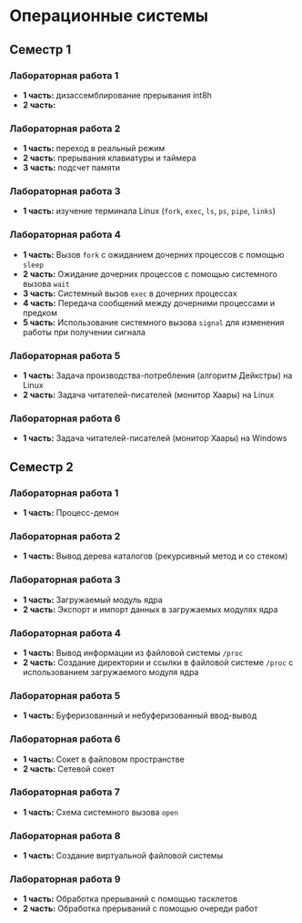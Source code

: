 # Операционные системы

## Семестр 1

### Лабораторная работа 1

* __1 часть:__ дизассемблирование прерывания int8h
* __2 часть:__

### Лабораторная работа 2

* __1 часть:__ переход в реальный режим
* __2 часть:__ прерывания клавиатуры и таймера
* __3 часть:__ подсчет памяти

### Лабораторная работа 3

* __1 часть:__ изучение терминала Linux (`fork`, `exec`, `ls`, `ps`, `pipe`, `links`)

### Лабораторная работа 4

* __1 часть:__ Вызов `fork` с ожиданием дочерних процессов с помощью `sleep`
* __2 часть:__ Ожидание дочерних процессов с помощью системного вызова `wait`
* __3 часть:__ Системный вызов `exec` в дочерних процессах
* __4 часть:__ Передача сообщений между дочерними процессами и предком
* __5 часть:__ Использование системного вызова `signal` для изменения работы при получении сигнала

### Лабораторная работа 5

* __1 часть:__ Задача производства-потребления (алгоритм Дейкстры) на Linux
* __2 часть:__ Задача читателей-писателей (монитор Хаары) на Linux

### Лабораторная работа 6

* __1 часть:__ Задача читателей-писателей (монитор Хаары) на Windows

## Семестр 2

### Лабораторная работа 1

* __1 часть:__ Процесс-демон

### Лабораторная работа 2

* __1 часть:__ Вывод дерева каталогов (рекурсивный метод и со стеком)

### Лабораторная работа 3

* __1 часть:__ Загружаемый модуль ядра
* __2 часть:__ Экспорт и импорт данных в загружаемых модулях ядра

### Лабораторная работа 4

* __1 часть:__ Вывод информации из файловой системы `/proc`
* __2 часть:__ Создание директории и ссылки в файловой системе `/proc` с использованием загружаемого модуля ядра

### Лабораторная работа 5

* __1 часть:__ Буферизованный и небуферизованный ввод-вывод

### Лабораторная работа 6

* __1 часть:__ Сокет в файловом пространстве
* __2 часть:__ Сетевой сокет

### Лабораторная работа 7

* __1 часть:__ Схема системного вызова `open`

### Лабораторная работа 8

* __1 часть:__ Создание виртуальной файловой системы

### Лабораторная работа 9

* __1 часть:__ Обработка прерываний с помощью тасклетов
* __2 часть:__ Обработка прерываний с помощью очереди работ
